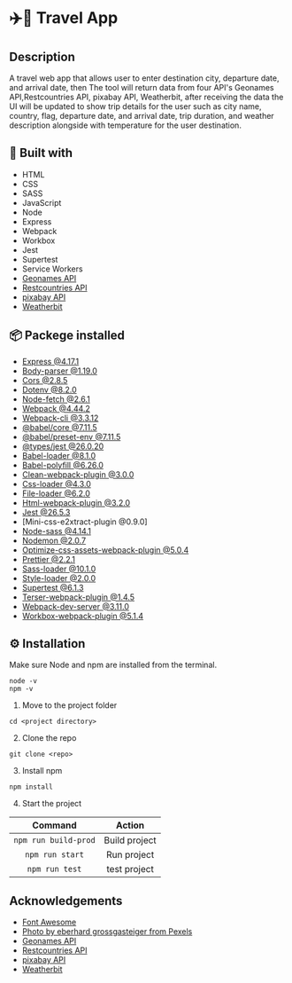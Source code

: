 # ✈️📅 Travel App

## Description

A travel web app that allows user to enter destination city, departure date, and arrival date, then The tool will return data from four API's Geonames API,Restcountries API, pixabay API, Weatherbit, after receiving the data the UI will be updated to show trip details for the user such as city name, country, flag, departure date, and arrival date, trip duration, and weather description alongside with temperature for the user destination.

## 🧰 Built with

- HTML
- CSS
- SASS
- JavaScript
- Node
- Express
- Webpack
- Workbox
- Jest
- Supertest
- Service Workers
- [Geonames API](https://www.geonames.org/)
- [Restcountries API](https://restcountries.eu/)
- [pixabay API](https://pixabay.com/service/about/api/)
- [Weatherbit](https://www.weatherbit.io/)

## 📦 Packege installed

- [Express @4.17.1](https://www.npmjs.com/package/express)
- [Body-parser @1.19.0 ](https://www.npmjs.com/package/body-parser)
- [Cors @2.8.5](https://www.npmjs.com/package/cors)
- [Dotenv @8.2.0](https://www.npmjs.com/package/dotenv)
- [Node-fetch @2.6.1](https://www.npmjs.com/package/node-fetch)
- [Webpack @4.44.2](https://www.npmjs.com/package/webpack)
- [Webpack-cli @3.3.12](https://www.npmjs.com/package/webpack-cli)
- [@babel/core @7.11.5](https://www.npmjs.com/package/@babel/core)
- [@babel/preset-env @7.11.5](https://www.npmjs.com/package/@babel/preset-env)
- [@types/jest @26.0.20](https://www.npmjs.com/package/@types/jest)
- [Babel-loader @8.1.0](https://www.npmjs.com/package/babel-loader)
- [Babel-polyfill @6.26.0](https://www.npmjs.com/package/babel-polyfill)
- [Clean-webpack-plugin @3.0.0](https://www.npmjs.com/package/clean-webpack-plugin)
- [Css-loader @4.3.0](https://www.npmjs.com/package/css-loader)
- [File-loader @6.2.0](https://www.npmjs.com/package/file-loader)
- [Html-webpack-plugin @3.2.0](https://www.npmjs.com/package/html-webpack-plugin)
- [Jest @26.5.3](https://www.npmjs.com/package/jest)
- [Mini-css-e2xtract-plugin @0.9.0]
- [Node-sass @4.14.1](https://www.npmjs.com/package/node-sass)
- [Nodemon @2.0.7](https://www.npmjs.com/package/nodemon)
- [Optimize-css-assets-webpack-plugin @5.0.4](https://www.npmjs.com/package/optimize-css-assets-webpack-plugin)
- [Prettier @2.2.1](https://www.npmjs.com/package/prettier)
- [Sass-loader @10.1.0](https://www.npmjs.com/package/sass-loader)
- [Style-loader @2.0.0](https://www.npmjs.com/package/style-loader)
- [Supertest @6.1.3](https://www.npmjs.com/package/supertest)
- [Terser-webpack-plugin @1.4.5](https://www.npmjs.com/package/terser-webpack-plugin)
- [Webpack-dev-server @3.11.0](https://www.npmjs.com/package/webpack-dev-server)
- [Workbox-webpack-plugin @5.1.4](https://www.npmjs.com/package/workbox-webpack-plugin)

## ⚙ Installation

Make sure Node and npm are installed from the terminal.

```
node -v
npm -v
```

1. Move to the project folder

```
cd <project directory>
```

2. Clone the repo

```
git clone <repo>
```

3. Install npm

```
npm install
```

4. Start the project

|       Command        |    Action     |
| :------------------: | :-----------: |
| `npm run build-prod` | Build project |
|   `npm run start`    |  Run project  |
|    `npm run test`    | test project  |

## Acknowledgements

- [Font Awesome](https://fontawesome.com)
- [Photo by eberhard grossgasteiger from Pexels](https://www.pexels.com/photo/aerial-photography-of-a-mountain-640809/)
- [Geonames API](https://www.geonames.org/)
- [Restcountries API](https://restcountries.eu/)
- [pixabay API](https://pixabay.com/service/about/api/)
- [Weatherbit](https://www.weatherbit.io/)
